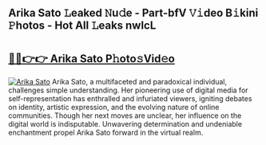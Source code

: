 ## Arika Sato 𝙻eaked 𝙽u𝚍e - Part-bfV 𝚅𝚒deo B𝚒kini 𝙿hotos - Hot All 𝙻eaks nwIcL

# <h2><a href="http://ld2frf.urlbe.top/?page=Arika+Sato">🔗🔗👉👉 Arika Sato P𝚑oto𝚜Vid𝚎o</a></h2>

[![Arika Sato](https://i.imgur.com/eBuTRDB.gif)](http://ld2frf.urlbe.top/?page=Arika+Sato)
Arika Sato, a multifaceted and paradoxical individual, challenges simple understanding. Her pioneering use of digital media for self-representation has enthralled and infuriated viewers, igniting debates on identity, artistic expression, and the evolving nature of online communities. Though her next moves are unclear, her influence on the digital world is indisputable. Unwavering determination and undeniable enchantment propel Arika Sato forward in the virtual realm.
